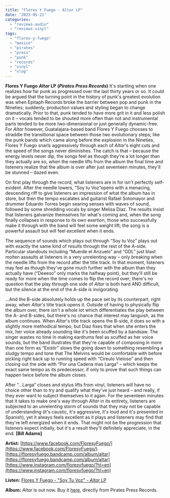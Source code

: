 ```yaml
---
title: "Flores Y Fuego - Altar LP"
date: "2023-05-21"
categories: 
  - "reviews-audio"
  - "reviews-vinyl"
tags: 
  - "flores-y-fuego"
  - "mexico"
  - "pirates"
  - "press"
  - "punk"
  - "records"
  - "vinyl"
  - "vlog"
---
```


**Flores Y Fuego** **_Altar_ LP** **(_Pirates Press Records_)** It's startling when one realizes how far punk as progressed over the last thirty years or so. It could be argued that the turning point in the history of punk's greatest evolution was when Epitaph Records broke the barrier between pop and punk in the Nineties; suddenly, production values and styling began to change dramatically. Prior to that, punk tended to have more grit in it and less polish on it – vocals tended to be shouted more often than not and instrumental parts tended to be more two-dimensional or just generally dynamic-free. For _Altar_ however, Guatalajara-based band Flores Y Fuego chooses to straddle the transitional space between those two evolutionary steps; like the punk bands which came along before the explosion in the Nineties, Flores Y Fuego snarls aggressively through each of _Altar_'s eight cuts and the speed of the songs never diminishes. The catch is that – because the energy levels never dip, the songs feel as though they're a lot longer than they actually are so, when the needle lifts from the album the final time and listeners realize that the album is over after just seventeen minutes, they'll be stunned – dazed even.

On first play through the record, what listeners are in for isn't perfectly self-evident. After the needle lowers, “Soy tu Voz”opens with a menacing, descending riff to give listeners an impression of what the album has in store, but then the tempo escalates and guitarist Rafael Sotomayor and drummer Eduardo Torres begin searing senses with waves of sound, followed by some shredding vocals by singer Melisa Diaz. The results insist that listeners galvanize themselves for what's coming and, when the song finally collapses in response to its own exertion, those who successfully make it through with the band will feel some weight lift; the song is a powerful assault but will feel excellent when it ends.

The sequence of sounds which plays out through “Soy tu Voz” plays out with exactly the same kind of results through the rest of the A-side. Particular standouts including “Muerde el Anzuelo” and “GDL” just blast molten assaults at listeners in a very unrelenting way – only breaking when the needle lifts from the record after the title track. In that moment, listeners may feel as though they've gone much further with the album than they actually have (“Deeeso” only marks the halfway point), but they'll still be ready for more when the time comes to flip the record over; there's no question that the play through one side of _Altar_ is both hard AND difficult, but the silence at the end of the A-side is invigorating.

...And the B-side absolutely holds up the pace set by its counterpart, right away, when _Altar_'s title track opens it. Outside of having to physically flip the album over, there isn't a whole lot which differentiates the play between the A- and B-sides, but there's no chance that interest may languish, as the album continues. When _Altar_'s title track opens the B-side, it does so with a slightly more methodical tempo, but Diaz fixes that when she enters the mix, her voice already sounding like it's been scuffed by a bandsaw. The singer wastes no time in making eardrums feel as scuffed as her voice sounds, but the band illustrates that they're capable of composing in more than one form as “Existir” slows the going down to something resembling a sludgy tempo and tone that The Melvins would be comfortable with before picking right back up to running speed with “Cireulo Vieioso” and then closing out the side with “Por una Cadena mas Larga” – which keeps the exact same tempo as its predecessor, if only to prove that such things can happen twice before the album closes.

After “...Larga” closes and stylus lifts from vinyl, listeners will have no choice other than to try and qualify what they've just heard – and really, if they ever want to subject themselves to it again. For the seventeen minutes that it takes to make one's way through _Altar_ in its entirety, listeners are subjected to an unrelenting storm of sounds that they may not be capable of understanding (it's caustic, it's aggressive, it's loud and it's presented in Spanish), yet it always feels excellent as it plays and listeners may find that they're left energized when it ends. That might not be the progression that listeners expect initially, but it's a result they'll definitely appreciate, in the end. **\[Bill Adams\]**

**Artist:** [https://www.facebook.com/FloresyFuego/](https://www.facebook.com/FloresyFuego/) [https://floresyfuego.bandcamp.com/album/altar](https://floresyfuego.bandcamp.com/album/altar) [https://www.instagram.com/floresyfuego/?hl=en](https://www.instagram.com/floresyfuego/?hl=en)

**Listen:** [Flores Y Fuego - "Soy Tu Voz" - _Altar_ LP](https://www.youtube.com/watch?v=6gONGHOLfkM)

**Album:** _Altar_ is out now. Buy it [here](https://shop.piratespressrecords.com/products/flores-y-fuego-altar-lp), directly from Pirates Press Records.

